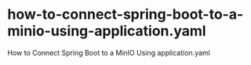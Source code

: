 # how-to-connect-spring-boot-to-a-minio-using-application.yaml
How to Connect Spring Boot to a MinIO Using application.yaml
